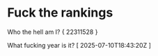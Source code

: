 # Fuck the rankings

Who the hell am I?
{ 22311528 }

What fucking year is it?
[ 2025-07-10T18:43:20Z ]
